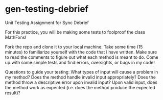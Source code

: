 # gen-testing-debrief
Unit Testing Assignment for Sync Debrief

For this practice, you will be making some tests to foolproof the class MathFxns!

Fork the repo and clone it to your local machine. Take some time (15 minutes) to familiarize yourself with the code that I have written. Make sure to read the comments to figure out what each method is meant to do. Come up with some simple tests and find errors, oversights, or bugs in my code!

Questions to guide your testing: What types of input will cause a problem in my method? Does the method handle invalid input appropriately? Does the method throw a descriptive error upon invalid input? Upon valid input, does the method work as expected (i.e. does the method produce the expected result)?
